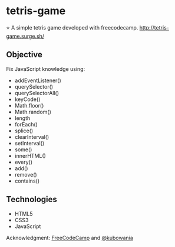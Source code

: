 # tetris-game
⭐ A simple tetris game developed with freecodecamp. http://tetris-game.surge.sh/


<h2>Objective</h2>

Fix JavaScript knowledge using:

- addEventListener()
- querySelector()
- querySelectorAll()
- keyCode()
- Math.floor()
- Math.random()
- length
- forEach()
- splice()
- clearInterval()
- setInterval()
- some()
- innerHTML()
- every()
- add()
- remove()
- contains()

<h2>Technologies</h2>

- HTML5
- CSS3
- JavaScript


Acknowledgment: [FreeCodeCamp](https://www.freecodecamp.org/) and [@kubowania](http://github.com/kubowania/)

